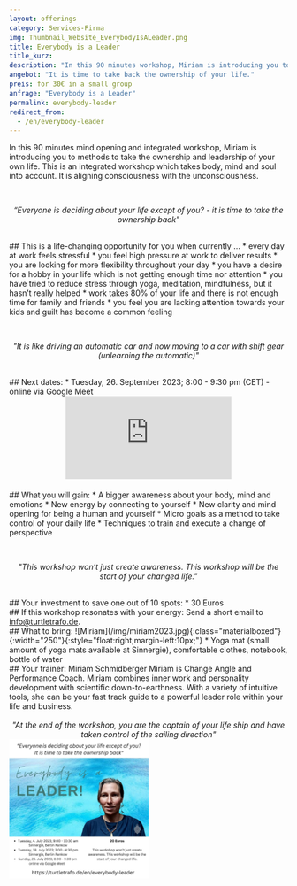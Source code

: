 ```yaml
---
layout: offerings
category: Services-Firma
img: Thumbnail_Website_EverybodyIsALeader.png
title: Everybody is a Leader
title_kurz:
description: "In this 90 minutes workshop, Miriam is introducing you to methods to take the ownership and leadership of your own life. This is an integrated workshop which takes body, mind and soul into account."
angebot: "It is time to take back the ownership of your life."
preis: for 30€ in a small group
anfrage: "Everybody is a Leader"
permalink: everybody-leader
redirect_from:
  - /en/everybody-leader
---
```


In this 90 minutes mind opening and integrated workshop, Miriam is introducing you to methods to take the ownership and leadership of your own life. This is an integrated workshop which takes body, mind and soul into account. It is aligning consciousness with the unconsciousness.

<br><center>
<i>“Everyone is deciding about your life except of you? - it is time to take the ownership back"</i>
</center>

<br>
## This is a life-changing opportunity for you when currently ...
* every day at work feels stressful
* you feel high pressure at work to deliver results
* you are looking for more flexibility throughout your day
* you have a desire for a hobby in your life which is not getting enough time nor attention
* you have tried to reduce stress through yoga, meditation, mindfulness, but it hasn’t really helped
* work takes 80% of your life and there is not enough time for family and friends
* you feel you are lacking attention towards your kids and guilt has become a common feeling

<br><center>
<i>"It is like driving an automatic car and now moving to a car with shift gear (unlearning the automatic)"</i>
</center>


<br>
## Next dates:
* Tuesday, 26. September 2023; 8:00 - 9:30 pm (CET) - online via Google Meet


<br>
<div class="container">
  <div class="row">
        <div class="embed-responsive embed-responsive-16by9">
                    <center>
                    <iframe class="embed-responsive-item" src="https://www.youtube.com/embed/CtSDEb2b4E0" title="YouTube video player" frameborder="0" allow="accelerometer; autoplay; clipboard-write; encrypted-media; gyroscope; picture-in-picture" allowfullscreen></iframe>
                    </center>
          </div>
  </div>
</div>

<br>
## What you will gain:
* A bigger awareness about your body, mind and emotions
* New energy by connecting to yourself
* New clarity and mind opening for being a human and yourself
* Micro goals as a method to take control of your daily life
* Techniques to train and execute a change of perspective

<br><center>
<i>"This workshop won’t just create awareness. This workshop will be the start of your changed life."</i>
</center>

<br>
## Your investment to save one out of 10 spots:
* 30 Euros

<br>
## If this workshop resonates with your energy:
Send a short email to <a href="mailto:info@turtletrafo.de">info@turtletrafo.de</a>.


<br>
## What to bring:
![Miriam](/img/miriam2023.jpg){:class="materialboxed"}{:width="250"}{:style="float:right;margin-left:10px;"}
* Yoga mat (small amount of yoga mats available at Sinnergie), comfortable clothes, notebook, bottle of water

<br>
## Your trainer: Miriam Schmidberger
Miriam is Change Angle and Performance Coach. Miriam combines inner work and personality development with scientific down-to-earthness. With a variety of intuitive tools, she can be your fast track guide to a powerful leader role within your life and business.

<br>
<br>
<center>
<i>"At the end of the workshop, you are the captain of your life ship and have taken control of the sailing direction"</i>
</center>
<img class="img-thumbnail" align="center" alt="Post" src="/img/services/EverybodyIsLeaderPost.jpg" width="50%">
